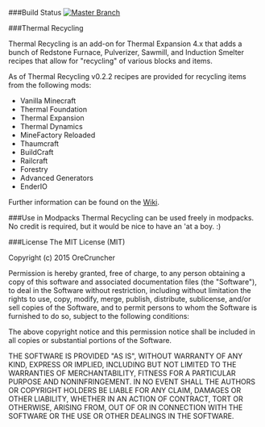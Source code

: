 ###Build Status
[![Master Branch](https://travis-ci.org/OreCruncher/ThermalRecycling.svg?branch=master)](https://travis-ci.org/OreCruncher/ThermalRecycling)


###Thermal Recycling

Thermal Recycling is an add-on for Thermal Expansion 4.x that adds a bunch of Redstone Furnace, Pulverizer, Sawmill, and Induction Smelter recipes that allow for "recycling" of various blocks and items.

As of Thermal Recycling v0.2.2 recipes are provided for recycling items from the following mods:

* Vanilla Minecraft
* Thermal Foundation
* Thermal Expansion
* Thermal Dynamics
* MineFactory Reloaded
* Thaumcraft
* BuildCraft
* Railcraft
* Forestry
* Advanced Generators
* EnderIO

Further information can be found on the [Wiki](https://github.com/OreCruncher/ThermalRecycling/wiki).

###Use in Modpacks
Thermal Recycling can be used freely in modpacks.  No credit is required, but it would be nice to have an 'at a boy. :)

###License
The MIT License (MIT)

Copyright (c) 2015 OreCruncher

Permission is hereby granted, free of charge, to any person obtaining a copy
of this software and associated documentation files (the "Software"), to deal
in the Software without restriction, including without limitation the rights
to use, copy, modify, merge, publish, distribute, sublicense, and/or sell
copies of the Software, and to permit persons to whom the Software is
furnished to do so, subject to the following conditions:

The above copyright notice and this permission notice shall be included in
all copies or substantial portions of the Software.

THE SOFTWARE IS PROVIDED "AS IS", WITHOUT WARRANTY OF ANY KIND, EXPRESS OR
IMPLIED, INCLUDING BUT NOT LIMITED TO THE WARRANTIES OF MERCHANTABILITY,
FITNESS FOR A PARTICULAR PURPOSE AND NONINFRINGEMENT. IN NO EVENT SHALL THE
AUTHORS OR COPYRIGHT HOLDERS BE LIABLE FOR ANY CLAIM, DAMAGES OR OTHER
LIABILITY, WHETHER IN AN ACTION OF CONTRACT, TORT OR OTHERWISE, ARISING FROM,
OUT OF OR IN CONNECTION WITH THE SOFTWARE OR THE USE OR OTHER DEALINGS IN
THE SOFTWARE.
